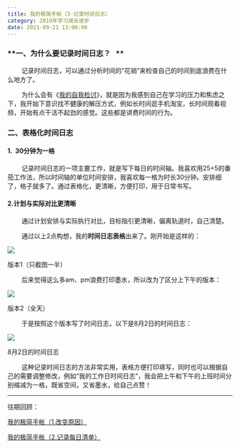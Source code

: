 ```yaml
---
title: 我的极简手帐（3-记录时间日志）
category: 2019年学习成长进步
date: 2021-09-21 13:00:00
---
```


### **一、为什么要记录时间日志？   **

        记录时间日志，可以通过分析时间的“花销”来检查自己的时间到底浪费在什么地方了。

        为什么会有《[我的自我检讨](https://www.jianshu.com/p/b45b51e505b0)》，就是因为我感到自己在学习的压力和焦虑之下，我开始下意识找不健康的解压方式，例如长时间逛手机淘宝，长时间观看视频，开始有点干活不起劲的感觉。这些都是讲费时间的行为。

  

### **二、表格化时间日志**

#### 1.  30分钟为一格

        记录时间日志的一项主要工作，就是写下每日的时间轴。我喜欢用25+5的番茄工作法，所以时间轴的单位时间安排，我喜欢每一格为时长30分钟。安排细了，格子就多了。通过表格化，更清晰，方便打印，用于日常书写。

#### 2.计划与实际对比更清晰

        通过计划安排与实际执行对比，目标指引更清晰，偏离轨道时，自己清楚。

        通过以上2点构想，我的**时间日志表格**出来了。刚开始是这样的：

![](http://upload-images.jianshu.io/upload_images/3910675-c70903504b7ea0ca.png?imageMogr2/auto-orient/strip%7CimageView2/2/w/1080/q/50)  

版本1（只截图一半）

        后来觉得这么多am、pm浪费打印墨水，所以改为了区分上下午的版本：

![](http://upload-images.jianshu.io/upload_images/3910675-bdd8596207841aa1.jpg?imageMogr2/auto-orient/strip%7CimageView2/2/w/1080/q/50)  

版本2（全天）

        于是按照这个版本写了时间日志，以下是8月2日的时间日志：

![](http://upload-images.jianshu.io/upload_images/3910675-238baea84b9b1a69.jpg?imageMogr2/auto-orient/strip%7CimageView2/2/w/1080/q/50)  

8月2日的时间日志

        这种记录时间日志的方法非常实用，表格方便打印填写，同时也可以根据自己的需要调整修改，例如“我的工作日时间日志”，我会把上午和下午的上班时间分别缩减为一格，既省空间，又省墨水，给自己点赞！

  

---

往期回顾：

[我的极简手帐（1.改变原因）](https://www.jianshu.com/p/14621532714c)  

[我的极简手帐（2.记录每日清单）](https://www.jianshu.com/p/130132c4c28f)